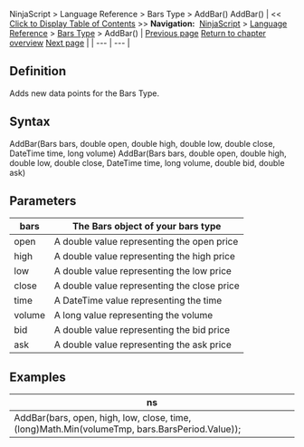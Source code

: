 ﻿
NinjaScript > Language Reference > Bars Type > AddBar()
AddBar()
| << [Click to Display Table of Contents](addbar.md) >> **Navigation:**     [NinjaScript](ninjascript-1.md) > [Language Reference](language_reference_wip-1.md) > [Bars Type](bars_type-1.md) > AddBar() | [Previous page](bars_type-1.md) [Return to chapter overview](bars_type-1.md) [Next page](applydefaultbaseperiodvalue-1.md) |
| --- | --- |
## Definition
Adds new data points for the Bars Type.
 
## Syntax
AddBar(Bars bars, double open, double high, double low, double close, DateTime time, long volume)
AddBar(Bars bars, double open, double high, double low, double close, DateTime time, long volume, double bid, double ask)
 
## Parameters
| bars | The Bars object of your bars type |
| --- | --- |
| open | A double value representing the open price |
| high | A double value representing the high price |
| low | A double value representing the low price |
| close | A double value representing the close price |
| time | A DateTime value representing the time |
| volume | A long value representing the volume |
| bid | A double value representing the bid price |
| ask | A double value representing the ask price |

## 
## Examples
| ns |
| --- |
| AddBar(bars, open, high, low, close, time, (long)Math.Min(volumeTmp, bars.BarsPeriod.Value)); |

